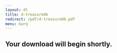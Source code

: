 ```yaml
---
layout: dl
title: d-treasure06
redirect: /pdf/d-treasure06.pdf
menu: barq
---
```

## Your download will begin shortly.
